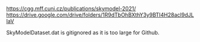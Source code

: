 https://cgg.mff.cuni.cz/publications/skymodel-2021/
https://drive.google.com/drive/folders/1R9dTbOhBXthY3y9BTI4H28acl9dJLIaV

SkyModelDataset.dat is gitignored as it is too large for Github.